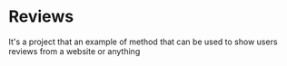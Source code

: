 # Reviews
It's a project that an example of method that can be used to show users reviews from a website or anything
